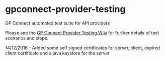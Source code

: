 # gpconnect-provider-testing
GP Connect automated test suite for API providers

Please see the [GP Connect Provider Testing Wiki](https://github.com/nhsconnect/gpconnect-provider-testing/wiki) for further details of test scenarios and steps.

14/12/2016 - Added some self signed certificates for server, client, expired client certificate and a java keystore for the server